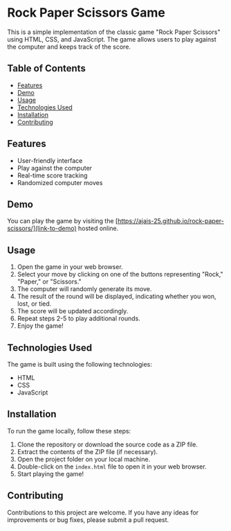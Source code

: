 # Rock Paper Scissors Game

This is a simple implementation of the classic game "Rock Paper Scissors" using HTML, CSS, and JavaScript. The game allows users to play against the computer and keeps track of the score.

## Table of Contents
- [Features](#features)
- [Demo](#demo)
- [Usage](#usage)
- [Technologies Used](#technologies-used)
- [Installation](#installation)
- [Contributing](#contributing)

## Features

- User-friendly interface
- Play against the computer
- Real-time score tracking
- Randomized computer moves

## Demo

You can play the game by visiting the [https://ajais-25.github.io/rock-paper-scissors/](link-to-demo) hosted online.

## Usage

1. Open the game in your web browser.
2. Select your move by clicking on one of the buttons representing "Rock," "Paper," or "Scissors."
3. The computer will randomly generate its move.
4. The result of the round will be displayed, indicating whether you won, lost, or tied.
5. The score will be updated accordingly.
6. Repeat steps 2-5 to play additional rounds.
7. Enjoy the game!

## Technologies Used

The game is built using the following technologies:

- HTML
- CSS
- JavaScript

## Installation

To run the game locally, follow these steps:

1. Clone the repository or download the source code as a ZIP file.
2. Extract the contents of the ZIP file (if necessary).
3. Open the project folder on your local machine.
4. Double-click on the `index.html` file to open it in your web browser.
5. Start playing the game!

## Contributing

Contributions to this project are welcome. If you have any ideas for improvements or bug fixes, please submit a pull request. 
